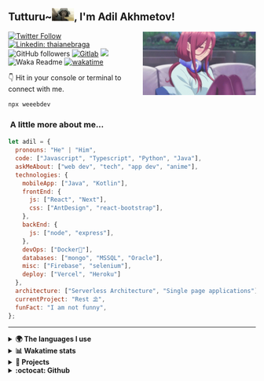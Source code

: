 <h2>Tutturu~<img src="img/tuturu.gif" width="45" alt="">, I'm Adil Akhmetov! <img src="img/miku-dance.gif" width="50" alt=""></h2>
<img align='right' src="img/miku.gif" width="230" alt="">
<a href="https://sdu.edu.kz/"><img src="img/sdu-ahegao.svg" align="right" width="100" alt=""></a>
</em></p>

[![Twitter Follow](https://img.shields.io/twitter/follow/weeebdev?label=Follow)](https://twitter.com/intent/follow?screen_name=weeebdev)
[![Linkedin: thaianebraga](https://img.shields.io/badge/-adildev-blue?style=flat-square&logo=Linkedin&logoColor=white&link=https://www.linkedin.com/in/adildev/)](https://www.linkedin.com/in/adildev/)
![GitHub followers](https://img.shields.io/github/followers/weeebdev?label=Follow&style=flat-square)
[![Gitlab](https://img.shields.io/badge/Gitlab-weeebdev-orange?style=flat-square&logo=gitlab)](https://gitlab.com/weeebdev)
![](https://visitor-badge.glitch.me/badge?page_id=weeebdev.weeebdev)
![Waka Readme](https://github.com/weeebdev/weeebdev/workflows/Waka%20Readme/badge.svg)
[![wakatime](https://wakatime.com/badge/user/1fb6390f-222e-4088-8de8-840ef1443858.svg)](https://wakatime.com/@1fb6390f-222e-4088-8de8-840ef1443858)
<!-- [![Leetcode badge](https://leetcode-badge.chyroc.cn/?name=user3449f)](https://leetcode.com/user3449f/) -->

👇 Hit in your console or terminal to connect with me.

```bash
npx weeebdev
```

### <img src="https://media.giphy.com/media/VgCDAzcKvsR6OM0uWg/giphy.gif" width="50" alt=""> A little more about me...

```javascript
let adil = {
  pronouns: "He" | "Him",
  code: ["Javascript", "Typescript", "Python", "Java"],
  askMeAbout: ["web dev", "tech", "app dev", "anime"],
  technologies: {
    mobileApp: ["Java", "Kotlin"],
    frontEnd: {
      js: ["React", "Next"],
      css: ["AntDesign", "react-bootstrap"],
    },
    backEnd: {
      js: ["node", "express"],
    },
    devOps: ["Docker🐳"],
    databases: ["mongo", "MSSQL", "Oracle"],
    misc: ["Firebase", "selenium"],
    deploy: ["Vercel", "Heroku"]
  },
  architecture: ["Serverless Architecture", "Single page applications"],
  currentProject: "Rest ⛱",
  funFact: "I am not funny",
};
```

---

<details>
  <summary><b>🌍 The languages I use</b></summary>
  <hr>
  
  
| ⏰ Past month | ⌛️ Past Year |
|---|---|
| <a href="https://wakatime.com/@adildev"><img src="https://wakatime.com/share/@adilDev/4ebe423a-b427-4031-b073-d221b9528df7.svg" height="300px"></a> | <a href="https://wakatime.com/@adildev"><img src="https://wakatime.com/share/@adilDev/1b4a30f1-9a7f-47fe-b8d2-0fc90f37fcd3.svg" height="300px"></a> |
</details>

<details>
<summary><b>📊 Wakatime stats</b><br></summary>
<div>
<hr/>

<!--START_SECTION:waka-->
![Code Time](http://img.shields.io/badge/Code%20Time-5%2C046%20hrs%2058%20mins-blue)

![Profile Views](http://img.shields.io/badge/Profile%20Views-0-blue)

![Lines of code](https://img.shields.io/badge/From%20Hello%20World%20I%27ve%20Written-9.2%20million%20lines%20of%20code-blue)

**🐱 My GitHub Data** 

> 📦 580.0 kB Used in GitHub's Storage 
 > 
> 🏆 1,423 Contributions in the Year 2024
 > 
> 💼 Opted to Hire
 > 
> 📜 64 Public Repositories 
 > 
> 🔑 17 Private Repositories 
 > 
**I'm an Early 🐤** 

```text
🌞 Morning                433 commits         █░░░░░░░░░░░░░░░░░░░░░░░░   05.07 % 
🌆 Daytime                4016 commits        ████████████░░░░░░░░░░░░░   47.01 % 
🌃 Evening                3342 commits        ██████████░░░░░░░░░░░░░░░   39.12 % 
🌙 Night                  751 commits         ██░░░░░░░░░░░░░░░░░░░░░░░   08.79 % 
```
📅 **I'm Most Productive on Tuesday** 

```text
Monday                   1035 commits        ███░░░░░░░░░░░░░░░░░░░░░░   12.12 % 
Tuesday                  2144 commits        ██████░░░░░░░░░░░░░░░░░░░   25.10 % 
Wednesday                1018 commits        ███░░░░░░░░░░░░░░░░░░░░░░   11.92 % 
Thursday                 1147 commits        ███░░░░░░░░░░░░░░░░░░░░░░   13.43 % 
Friday                   507 commits         █░░░░░░░░░░░░░░░░░░░░░░░░   05.94 % 
Saturday                 926 commits         ███░░░░░░░░░░░░░░░░░░░░░░   10.84 % 
Sunday                   1765 commits        █████░░░░░░░░░░░░░░░░░░░░   20.66 % 
```


📊 **This Week I Spent My Time On** 

```text
🕑︎ Time Zone: Asia/Almaty

💬 Programming Languages: 
Other                    43 hrs 23 mins      ███████████████████░░░░░░   75.76 % 
JavaScript               10 hrs 30 mins      █████░░░░░░░░░░░░░░░░░░░░   18.34 % 
Markdown                 1 hr 32 mins        █░░░░░░░░░░░░░░░░░░░░░░░░   02.69 % 
Python                   45 mins             ░░░░░░░░░░░░░░░░░░░░░░░░░   01.32 % 
TOML                     19 mins             ░░░░░░░░░░░░░░░░░░░░░░░░░   00.57 % 

🔥 Editors: 
Chrome                   44 hrs 51 mins      ████████████████████░░░░░   78.32 % 
Neovim                   9 hrs 37 mins       ████░░░░░░░░░░░░░░░░░░░░░   16.80 % 
fish                     2 hrs 21 mins       █░░░░░░░░░░░░░░░░░░░░░░░░   04.10 % 
Postman                  12 mins             ░░░░░░░░░░░░░░░░░░░░░░░░░   00.37 % 
Zoom                     7 mins              ░░░░░░░░░░░░░░░░░░░░░░░░░   00.22 % 

🐱‍💻 Projects: 
react-code-editor        22 hrs 1 min        ██████████░░░░░░░░░░░░░░░   38.46 % 
ecc                      9 hrs 36 mins       ████░░░░░░░░░░░░░░░░░░░░░   16.77 % 
Terminal                 8 hrs 23 mins       ████░░░░░░░░░░░░░░░░░░░░░   14.66 % 
judge0                   5 hrs 22 mins       ██░░░░░░░░░░░░░░░░░░░░░░░   09.37 % 
hisense-a9               3 hrs 7 mins        █░░░░░░░░░░░░░░░░░░░░░░░░   05.44 % 

💻 Operating System: 
Mac                      57 hrs 16 mins      █████████████████████████   100.00 % 
```

**I Mostly Code in Jupyter Notebook** 

```text
TypeScript               16 repos            ████░░░░░░░░░░░░░░░░░░░░░   14.95 % 
JavaScript               15 repos            ████░░░░░░░░░░░░░░░░░░░░░   14.02 % 
Python                   6 repos             █░░░░░░░░░░░░░░░░░░░░░░░░   05.61 % 
Typst                    2 repos             ░░░░░░░░░░░░░░░░░░░░░░░░░   01.87 % 
C++                      1 repo              ░░░░░░░░░░░░░░░░░░░░░░░░░   00.93 % 
```



**Timeline**

![Lines of Code chart](https://raw.githubusercontent.com/weeebdev/weeebdev/master/assets/bar_graph.png)


 Last Updated on 11/11/2024 01:42:35 UTC
<!--END_SECTION:waka-->
</div>
</details>

<details>
<summary><b>🧾 Projects</b></summary>
<hr>

|Project|Status|
|---|---|
|[![ReadMe Card](https://github-readme-stats.vercel.app/api/pin/?username=weeebdev&repo=waifu.pics&theme=dracula)](https://github.com/weeebdev/waifu.pics)|[![time tracker](https://wakatime.com/badge/github/weeebdev/waifu.pics.svg)](https://wakatime.com/badge/github/weeebdev/waifu.pics)|
|[![ReadMe Card](https://github-readme-stats.vercel.app/api/pin/?username=mentor-ship&repo=mentorship&theme=dracula)](https://github.com/Mentor-ship/Mentorship)|[![time tracker](https://wakatime.com/badge/github/Mentor-ship/Mentorship.svg)](https://wakatime.com/badge/github/Mentor-ship/Mentorship)|
|[![ReadMe Card](https://github-readme-stats.vercel.app/api/pin/?username=masters-and-Abu&repo=tolqyn&theme=dracula)](https://github.com/Masters-and-Abu/Tolqyn)|[![time tracker](https://wakatime.com/badge/github/Masters-and-Abu/Tolqyn.svg)](https://wakatime.com/badge/github/Masters-and-Abu/Tolqyn)|
|[![ReadMe Card](https://github-readme-stats.vercel.app/api/pin/?username=dracula&repo=unigram&theme=dracula)](https://github.com/dracula/unigram)||

</details>

<details>
  <summary><b>:octocat: Github</b></summary>
  <hr>
  <a href="https://sourcekarma.vercel.app/weeebdev"><img src="https://sourcekarma-og.vercel.app/api/weeebdev/github" alt="" align="left"/></a>
  <img src="https://github-readme-stats.vercel.app/api?username=weeebdev&show_icons=true&theme=dracula&hide_title=true&hide_rank=true&count_private=true" align="right"/>
</details>
<div align="center">
  <kbd>
    <img src="https://waifu.now.sh/sfw/hug" alt="">
  </kbd>
</div>
